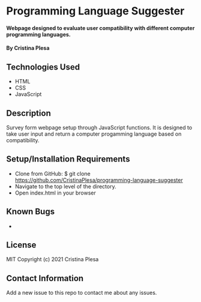 # Programming Language Suggester

#### Webpage designed to evaluate user compatibility with different computer programming languages.

#### By Cristina Plesa

## Technologies Used

* HTML
* CSS
* JavaScript

## Description

Survey form webpage setup through JavaScript functions. It is designed to take user input and return a computer progamming language based on compatibility.

## Setup/Installation Requirements

* Clone from GitHub: $ git clone https://github.com/CristinaPlesa/programming-language-suggester
* Navigate to the top level of the directory.
* Open index.html in your browser

## Known Bugs

* 

## License

MIT
Copyright (c) 2021 Cristina Plesa

## Contact Information

Add a new issue to this repo to contact me about any issues.